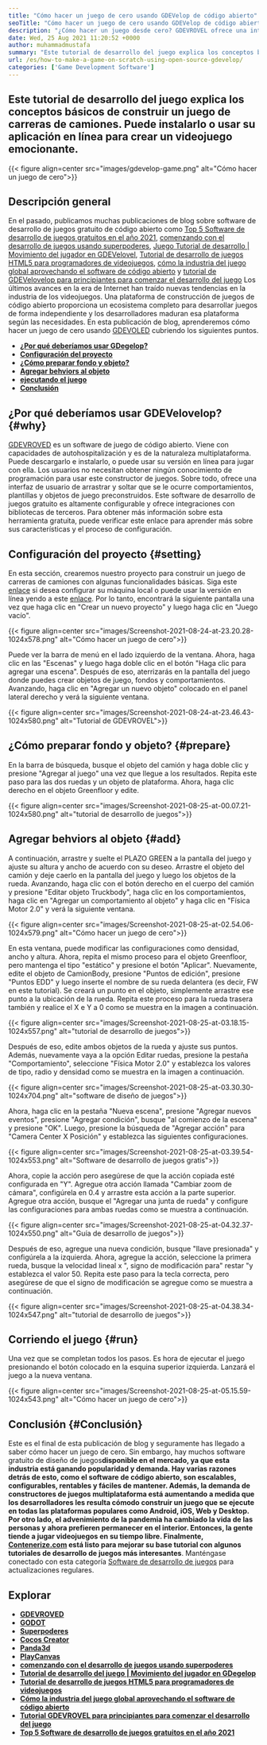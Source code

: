 ```yaml
---
title: "Cómo hacer un juego de cero usando GDEVelop de código abierto" 
seoTitle: "Cómo hacer un juego de cero usando GDEVelop de código abierto" 
description: "¿Cómo hacer un juego desde cero? GDEVROVEL ofrece una interfaz de usuario lógica llena de muchos componentes y comportamientos para construir videojuegos para web, escritorio, iOS y Android." 
date: Wed, 25 Aug 2021 11:20:52 +0000
author: muhammadmustafa
summary: "Este tutorial de desarrollo del juego explica los conceptos básicos de construir un juego de carreras de camiones. Puede instalarlo o usar su aplicación en línea para crear un videojuego emocionante." 
url: /es/how-to-make-a-game-on-scratch-using-open-source-gdevelop/
categories: ['Game Development Software']
---
```


## Este tutorial de desarrollo del juego explica los conceptos básicos de construir un juego de carreras de camiones. Puede instalarlo o usar su aplicación en línea para crear un videojuego emocionante.

{{< figure align=center src="images/gdevelop-game.png" alt="Cómo hacer un juego de cero">}}


## **Descripción general** 
En el pasado, publicamos muchas publicaciones de blog sobre software de desarrollo de juegos gratuito de código abierto como [Top 5 Software de desarrollo de juegos gratuitos en el año 2021][1], [comenzando con el desarrollo de juegos usando superpoderes][2], [Juego Tutorial de desarrollo | Movimiento del jugador en GDEVelovel][3], [Tutorial de desarrollo de juegos HTML5 para programadores de videojuegos][4], [cómo la industria del juego global aprovechando el software de código abierto][5] y [tutorial de GDEVelovelop para principiantes para comenzar el desarrollo del juego][6 ] Los últimos avances en la era de Internet han traído nuevas tendencias en la industria de los videojuegos. Una plataforma de construcción de juegos de código abierto proporciona un ecosistema completo para desarrollar juegos de forma independiente y los desarrolladores maduran esa plataforma según las necesidades. En esta publicación de blog, aprenderemos cómo hacer un juego de cero usando [GDEVOLED][7] cubriendo los siguientes puntos.
* **[¿Por qué deberíamos usar GDegelop?][8]** 
* **[Configuración del proyecto][9]** 
* **[¿Cómo preparar fondo y objeto?][10]** 
* **[Agregar behviors al objeto][11]** 
* **[ejecutando el juego][12]** 
* **[Conclusión][13]** 

## ¿Por qué deberíamos usar GDEVelovelop? {#why}

[GDEVROVED][7] es un software de juego de código abierto. Viene con capacidades de autohospitalización y es de la naturaleza multiplataforma. Puede descargarlo e instalarlo, o puede usar su versión en línea para jugar con ella. Los usuarios no necesitan obtener ningún conocimiento de programación para usar este constructor de juegos. Sobre todo, ofrece una interfaz de usuario de arrastrar y soltar que se le ocurre comportamientos, plantillas y objetos de juego preconstruidos. Este software de desarrollo de juegos gratuito es altamente configurable y ofrece integraciones con bibliotecas de terceros. Para obtener más información sobre esta herramienta gratuita, puede verificar este enlace para aprender más sobre sus características y el proceso de configuración.

## Configuración del proyecto {#setting}

En esta sección, crearemos nuestro proyecto para construir un juego de carreras de camiones con algunas funcionalidades básicas. Siga este [enlace][6] si desea configurar su máquina local o puede usar la versión en línea yendo a este [enlace][14].
Por lo tanto, encontrará la siguiente pantalla una vez que haga clic en "Crear un nuevo proyecto" y luego haga clic en "Juego vacío".

{{< figure align=center src="images/Screenshot-2021-08-24-at-23.20.28-1024x578.png" alt="Cómo hacer un juego de cero">}}

Puede ver la barra de menú en el lado izquierdo de la ventana. Ahora, haga clic en las "Escenas" y luego haga doble clic en el botón "Haga clic para agregar una escena". Después de eso, aterrizarás en la pantalla del juego donde puedes crear objetos de juego, fondos y comportamientos. Avanzando, haga clic en "Agregar un nuevo objeto" colocado en el panel lateral derecho y verá la siguiente ventana.

{{< figure align=center src="images/Screenshot-2021-08-24-at-23.46.43-1024x580.png" alt="Tutorial de GDEVROVEL">}}


## ¿Cómo preparar fondo y objeto? {#prepare}

En la barra de búsqueda, busque el objeto del camión y haga doble clic y presione "Agregar al juego" una vez que llegue a los resultados. Repita este paso para las dos ruedas y un objeto de plataforma. Ahora, haga clic derecho en el objeto Greenfloor y edite.

{{< figure align=center src="images/Screenshot-2021-08-25-at-00.07.21-1024x580.png" alt="tutorial de desarrollo de juegos">}}


## Agregar behviors al objeto {#add}

A continuación, arrastre y suelte el PLAZO GREEN a la pantalla del juego y ajuste su altura y ancho de acuerdo con su deseo. Arrastre el objeto del camión y deje caerlo en la pantalla del juego y luego los objetos de la rueda. Avanzando, haga clic con el botón derecho en el cuerpo del camión y presione "Editar objeto Truckbody", haga clic en los comportamientos, haga clic en "Agregar un comportamiento al objeto" y haga clic en "Física Motor 2.0" y verá la siguiente ventana.

{{< figure align=center src="images/Screenshot-2021-08-25-at-02.54.06-1024x579.png" alt="Cómo hacer un juego de cero">}}

En esta ventana, puede modificar las configuraciones como densidad, ancho y altura. Ahora, repita el mismo proceso para el objeto Greenfloor, pero mantenga el tipo "estático" y presione el botón "Aplicar". Nuevamente, edite el objeto de CamionBody, presione "Puntos de edición", presione "Puntos EDD" y luego inserte el nombre de su rueda delantera (es decir, FW en este tutorial). Se creará un punto en el objeto, simplemente arrastre ese punto a la ubicación de la rueda. Repita este proceso para la rueda trasera también y realice el X e Y a 0 como se muestra en la imagen a continuación.

{{< figure align=center src="images/Screenshot-2021-08-25-at-03.18.15-1024x557.png" alt="tutorial de desarrollo de juegos">}}

Después de eso, edite ambos objetos de la rueda y ajuste sus puntos. Además, nuevamente vaya a la opción Editar ruedas, presione la pestaña "Comportamiento", seleccione "Física Motor 2.0" y establezca los valores de tipo, radio y densidad como se muestra en la imagen a continuación.

{{< figure align=center src="images/Screenshot-2021-08-25-at-03.30.30-1024x704.png" alt="software de diseño de juegos">}}

Ahora, haga clic en la pestaña "Nueva escena", presione "Agregar nuevos eventos", presione "Agregar condición", busque "al comienzo de la escena" y presione "OK". Luego, presione la búsqueda de "Agregar acción" para "Camera Center X Posición" y establezca las siguientes configuraciones.

{{< figure align=center src="images/Screenshot-2021-08-25-at-03.39.54-1024x553.png" alt="Software de desarrollo de juegos gratis">}}

Ahora, copie la acción pero asegúrese de que la acción copiada esté configurada en "Y". Agregue otra acción llamada "Cambiar zoom de cámara", configúrela en 0.4 y arrastre esta acción a la parte superior. Agregue otra acción, busque el "Agregar una junta de rueda" y configure las configuraciones para ambas ruedas como se muestra a continuación.

{{< figure align=center src="images/Screenshot-2021-08-25-at-04.32.37-1024x550.png" alt="Guía de desarrollo de juegos">}}

Después de eso, agregue una nueva condición, busque "llave presionada" y configúrela a la izquierda. Ahora, agregue la acción, seleccione la primera rueda, busque la velocidad lineal x ", signo de modificación para" restar "y establezca el valor 50. Repita este paso para la tecla correcta, pero asegúrese de que el signo de modificación se agregue como se muestra a continuación.

{{< figure align=center src="images/Screenshot-2021-08-25-at-04.38.34-1024x547.png" alt="tutorial de desarrollo de juegos">}}


## Corriendo el juego {#run}

Una vez que se completan todos los pasos. Es hora de ejecutar el juego presionando el botón colocado en la esquina superior izquierda. Lanzará el juego a la nueva ventana.

{{< figure align=center src="images/Screenshot-2021-08-25-at-05.15.59-1024x543.png" alt="Cómo hacer un juego de cero">}}


## Conclusión {#Conclusión}

Este es el final de esta publicación de blog y seguramente has llegado a saber cómo hacer un juego de cero. Sin embargo, hay muchos software gratuito de diseño de juegos**disponible en el mercado, ya que esta industria está ganando popularidad y demanda. Hay varias razones detrás de esto, como el software de código abierto, son escalables, configurables, rentables y fáciles de mantener. Además, la demanda de constructores de juegos multiplataforma está aumentando a medida que los desarrolladores les resulta cómodo construir un juego que se ejecute en todas las plataformas populares como Android, iOS, Web y Desktop. Por otro lado, el advenimiento de la pandemia ha cambiado la vida de las personas y ahora prefieren permanecer en el interior. Entonces, la gente tiende a jugar videojuegos en su tiempo libre.
Finalmente, [Contenerize.com][15] está listo para mejorar su base tutorial con algunos tutoriales de desarrollo de juegos más interesantes**. Manténgase conectado con esta categoría [Software de desarrollo de juegos][16] para actualizaciones regulares.

## Explorar
* **[GDEVROVED][7]** 
* **[GODOT][17]** 
* **[Superpoderes][18]** 
* **[Cocos Creator][19]** 
* **[Panda3d][20]** 
* **[PlayCanvas][21]** 
* **[comenzando con el desarrollo de juegos usando superpoderes][2]** 
* **[Tutorial de desarrollo del juego | Movimiento del jugador en GDegelop][3]** 
* **[Tutorial de desarrollo de juegos HTML5 para programadores de videojuegos][4]** 
* **[Cómo la industria del juego global aprovechando el software de código abierto][5]** 
* **[Tutorial GDEVROVEL para principiantes para comenzar el desarrollo del juego][6]** 
* [ **Top 5 Software de desarrollo de juegos gratuitos en el año 2021** ][1]



[1]: https://blog.containerize.com/game-development-software/top-5-free-game-development-software-in-the-year-2021/
[2]: https://blog.containerize.com/game-development-software/superpowers-animation-getting-started-with-game-development/
[3]: https://blog.containerize.com/game-development-software/game-development-tutorial-player-movement-in-gdevelop/
[4]: https://blog.containerize.com/2021/05/19/html5-game-development-tutorial-for-video-game-programmers/
[5]: https://blog.containerize.com/game-development-software/how-global-gaming-market-leveraging-open-source-software/
[6]: https://blog.containerize.com/game-development-software/game-development-tutorial-player-movement-in-gdevelop/
[7]: https://products.containerize.com/game-development-software/gdevelop/
[8]: #why
[9]: #setting
[10]: #prepare
[11]: #add
[12]: #run
[13]: #Conclusion
[14]: https://editor.gdevelop-app.com/
[15]: https://www.containerize.com/
[16]: https://products.containerize.com/game-development-software/
[17]: https://products.containerize.com/game-development-software/godot/
[18]: https://products.containerize.com/game-development-software/superpowers/
[19]: https://products.containerize.com/game-development-software/cocos-creator/
[20]: https://products.containerize.com/game-development-software/panda3d/
[21]: https://products.containerize.com/game-development-software/playcanvas/
